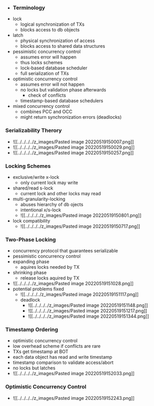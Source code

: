 + ### Terminology
+ lock
	+ logical synchronization of TXs
	+ blocks access to db objects
+ latch
	+ physical synchronization of access
	+ blocks access to shared data structures
+ pessimistic concurrency control
	+ assumes error will happen
	+ thus locks schemes
	+ lock-based database scheduler
	+ full serialization of TXs
+ optimistic concurrency control
	+ assumes error will not happen
	+ no locks but validation phase afterwards
		+ check of conflicts
	+ timestamp-based database schedulers
+ mixed concurrency control
	+ combines PCC and OCC
	+ might return synchronization errors (deadlocks)

### Serializability Therory
+ ![[../../../../z_images/Pasted image 20220519150007.png]]
+ ![[../../../../z_images/Pasted image 20220519150029.png]]
+ ![[../../../../z_images/Pasted image 20220519150257.png]]

### Locking Schemes
+ exclusive/write x-lock
	+ only current lock may write
+ shared/read s-lock
	+ current lock and other locks may read
+ multi-granularity-locking
	+ abuses hierarchy of db ojects
	+ intentional x/s-lock
	+ ![[../../../../z_images/Pasted image 20220519150801.png]]
+ lock compatibility
	+ ![[../../../../z_images/Pasted image 20220519150717.png]]

### Two-Phase Locking
+ concurrency protocol that guarantees serializable
+ pessimistic concurrency control
+ expanding phase
	+ aquires locks needed by TX
+ shrinking phase
	+ release locks aquired by TX
+ ![[../../../../z_images/Pasted image 20220519151028.png]]
+ potential problems fixed
	+ ![[../../../../z_images/Pasted image 20220519151117.png]]
	+ deadlock
		+ ![[../../../../z_images/Pasted image 20220519151148.png]]
		+ ![[../../../../z_images/Pasted image 20220519151217.png]]
		+ ![[../../../../z_images/Pasted image 20220519151344.png]]

### Timestamp Ordering
+ optimistic concurrency control
+ low overhead scheme if conflicts are rare
+ TXs get timestamp at BOT
+ each data object has read and write timestamp
+ timestamp comparison to validate access/abort
+ no locks but latches
+ ![[../../../../z_images/Pasted image 20220519152033.png]]

### Optimistic Concurrency Control
+ ![[../../../../z_images/Pasted image 20220519152243.png]]